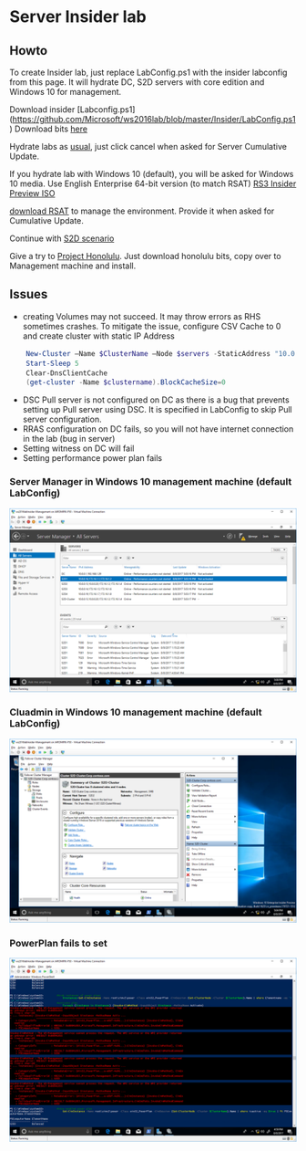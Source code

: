 # Server Insider lab

## Howto
To create Insider lab, just replace LabConfig.ps1 with the insider labconfig from this page. It will hydrate DC, S2D servers with core edition and Windows 10 for management. 

Download insider [Labconfig.ps1] (https://github.com/Microsoft/ws2016lab/blob/master/Insider/LabConfig.ps1)
Download bits [here](https://www.microsoft.com/en-us/software-download/windowsinsiderpreviewserver)

Hydrate labs as [usual](https://github.com/Microsoft/ws2016lab#howto), just click cancel when asked for Server Cumulative Update. 

If you hydrate lab with Windows 10 (default), you will be asked for Windows 10 media. Use English Enterprise 64-bit version (to match RSAT) [RS3 Insider Preview ISO](https://www.microsoft.com/en-us/software-download/windowsinsiderpreviewadvanced)

[download RSAT](https://www.microsoft.com/en-us/software-download/windowsinsiderpreviewserver) to manage the environment. Provide it when asked for Cumulative Update.

Continue with [S2D scenario](https://github.com/Microsoft/ws2016lab/tree/master/Scenarios/S2D%20Hyperconverged)

Give a try to [Project Honolulu](http://aka.ms/honoluludownload). Just download honolulu bits, copy over to Management machine and install.

## Issues

* creating Volumes may not succeed. It may throw errors as RHS sometimes crashes. To mitigate the issue, configure CSV Cache to 0 and create cluster with static IP Address
````PowerShell
    New-Cluster –Name $ClusterName –Node $servers -StaticAddress "10.0.0.111"
    Start-Sleep 5
    Clear-DnsClientCache
    (get-cluster -Name $clustername).BlockCacheSize=0
````
* DSC Pull server is not configured on DC as there is a bug that prevents setting up Pull server using DSC. It is specified in LabConfig to skip Pull server configuration.
* RRAS configuration on DC fails, so you will not have internet connection in the lab (bug in server)
* Setting witness on DC will fail
* Setting performance power plan fails

### Server Manager in Windows 10 management machine (default LabConfig)
![](/Insider/Screenshots/ServerManager.png)

### Cluadmin in Windows 10 management machine (default LabConfig)
![](/Insider/Screenshots/cluadmin.png)

### PowerPlan fails to set
![](/Insider/Screenshots/powerplan.png)